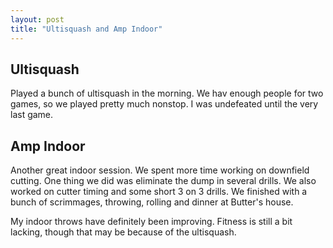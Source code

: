 ```yaml
---
layout: post
title: "Ultisquash and Amp Indoor"
---
```


## Ultisquash

Played a bunch of ultisquash in the morning. We hav enough people for two games, so we played pretty much nonstop. I was undefeated until the very last game.

## Amp Indoor

Another great indoor session. We spent more time working on downfield cutting. One thing we did was eliminate the dump in several drills. We also worked on cutter timing and some short 3 on 3 drills. We finished with a bunch of scrimmages, throwing, rolling and dinner at Butter's house. 

My indoor throws have definitely been improving. Fitness is still a bit lacking, though that may be because of the ultisquash.
